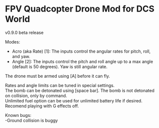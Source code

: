 # FPV Quadcopter Drone Mod for DCS World

v0.9.0 beta release

Modes:
- Acro (aka Rate) [1]: The inputs control the angular rates for pitch, roll, and yaw.
- Angle [2]: The inputs control the pitch and roll angle up to a max angle (default is 50 degrees). Yaw is still angular rate.

The drone must be armed using [A] before it can fly.

Rates and angle limits can be tuned in special settings.\
The bomb can be detonated using [space bar]. The bomb is not detonated on collision, only by command.\
Unlimited fuel option can be used for unlimited battery life if desired.\
Recomend playing with G effects off.

Known bugs:\
-Ground collision is buggy
